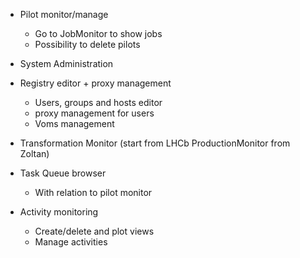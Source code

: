 * Pilot monitor/manage
  + Go to JobMonitor to show jobs
  + Possibility to delete pilots

* System Administration

* Registry editor + proxy management
  + Users, groups and hosts editor
  + proxy management for users
  + Voms management

* Transformation Monitor
 (start from LHCb ProductionMonitor from Zoltan)

* Task Queue browser
  + With relation to pilot monitor

* Activity monitoring
  + Create/delete and plot views
  + Manage activities


 